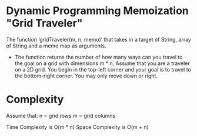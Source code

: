 # Dynamic Programming Memoization "Grid Traveler"

The function ‘gridTraveler(m, n, memo)‘ that takes in a
target of String, array of String and a memo map as arguments.

* The function returns the number of how many ways can you travel to the goal on a grid with dimensions m * n, Assume that you are a traveler on a 2D grid. You begin in the top-left corner and your goal is to travel to the bottom-right corner. You may only move down or right.

# Complexity

Assume that:
n = grid rows
m = grid columns

Time Complexity is O(m * n)
Space Complexity is O(m + n)
